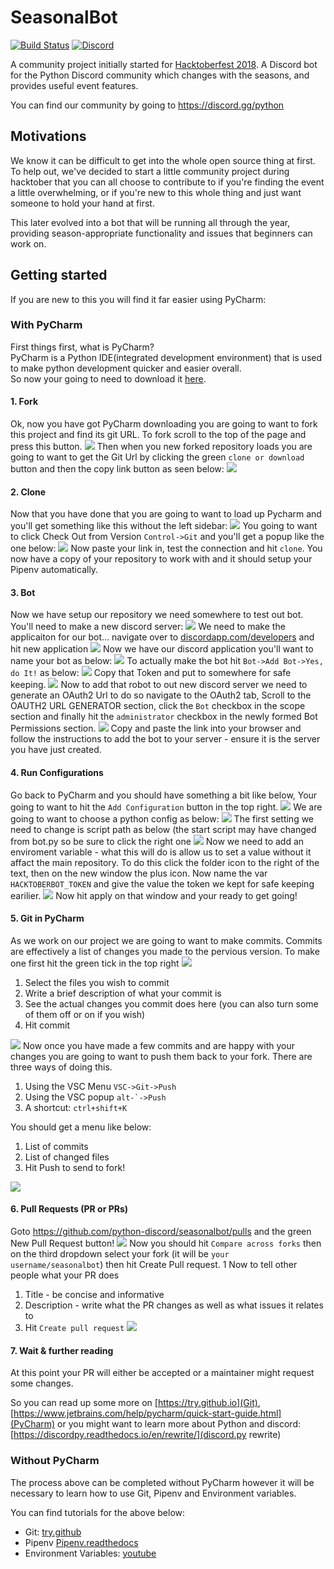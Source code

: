 # SeasonalBot 

[![Build Status](https://dev.azure.com/python-discord/Python%20Discord/_apis/build/status/Seasonal%20Bot%20(Mainline))](https://dev.azure.com/python-discord/Python%20Discord/_build/latest?definitionId=3)
[![Discord](https://discordapp.com/api/guilds/267624335836053506/embed.png)](https://discord.gg/2B963hn)

A community project initially started for [Hacktoberfest 2018](https://hacktoberfest.digitalocean.com). A Discord bot for the Python Discord community which changes with the seasons, and provides useful event features.

You can find our community by going to https://discord.gg/python

## Motivations
We know it can be difficult to get into the whole open source thing at first. To help out, we've decided to start a little community project during hacktober that you can all choose to contribute to if you're finding the event a little overwhelming, or if you're new to this whole thing and just want someone to hold your hand at first.

This later evolved into a bot that will be running all through the year, providing season-appropriate functionality and issues that beginners can work on.

## Getting started

If you are new to this you will find it far easier using PyCharm:

### With PyCharm

First things first, what is PyCharm?  
PyCharm is a Python IDE(integrated development environment) that is used to make python development quicker and easier overall.  
So now your going to need to download it [here](https://www.jetbrains.com/pycharm/).

#### 1. Fork
Ok, now you have got PyCharm downloading you are going to want to fork this project and find its git URL. To fork scroll to the top of the page and press this button.
![](https://i.imgur.com/Saf9pgJ.png)
Then when you new forked repository loads you are going to want to get the Git Url by clicking the green `clone or download` button and then the copy link button as seen below:
![](https://i.imgur.com/o6kuQcZ.png)
#### 2. Clone
Now that you have done that you are going to want to load up Pycharm and you'll get something like this without the left sidebar:
![](https://i.imgur.com/xiGERvR.png)
You going to want to click Check Out from Version `Control->Git` and you'll get a popup like the one below:
![](https://i.imgur.com/d4U6Iw7.png)
Now paste your link in, test the connection and hit `clone`. You now have a copy of your repository to work with and it should setup your Pipenv automatically.
#### 3. Bot
Now we have setup our repository we need somewhere to test out bot.
You'll need to make a new discord server:
![](https://i.imgur.com/49gBlQI.png)
We need to make the applicaiton for our bot... navigate over to [discordapp.com/developers](https://discordapp.com/developers) and hit new application
![](https://i.imgur.com/UIeGPju.png)
Now we have our discord application you'll want to name your bot as below:
![](https://i.imgur.com/odTWSMV.png)
To actually make the bot hit `Bot->Add Bot->Yes, do It!` as below:
![](https://i.imgur.com/frAUbTZ.png)
Copy that Token and put to somewhere for safe keeping.
![](https://i.imgur.com/oEpIqND.png)
Now to add that robot to out new discord server we need to generate an OAuth2 Url to do so navigate to the OAuth2 tab, Scroll to the OAUTH2 URL GENERATOR section, click the `Bot` checkbox in the scope section and finally hit the `administrator` checkbox in the newly formed Bot Permissions section.
![](https://i.imgur.com/I2XzYPj.png)
Copy and paste the link into your browser and follow the instructions to add the bot to your server - ensure it is the server you have just created.
#### 4. Run Configurations
Go back to PyCharm and you should have something a bit like below, Your going to want to hit the `Add Configuration` button in the top right.
![](https://i.imgur.com/nLpDfQO.png)
We are going to want to choose a python config as below:
![](https://i.imgur.com/9FgCuP1.png)
The first setting we need to change is script path as below (the start script may have changed from bot.py so be sure to click the right one
![](https://i.imgur.com/napKLar.png)
Now we need to add an enviroment variable - what this will do is allow us to set a value without it affact the main repository.
To do this click the folder icon to the right of the text, then on the new window the plus icon. Now name the var `HACKTOBERBOT_TOKEN` and give the value the token we kept for safe keeping earilier.
![](https://i.imgur.com/nZFWNaQ.png)
Now hit apply on that window and your ready to get going!
#### 5. Git in PyCharm
As we work on our project we are going to want to make commits. Commits are effectively a list of changes you made to the pervious version. To make one first hit the green tick in the top right
![](https://i.imgur.com/BCiisvN.png)
1. Select the files you wish to commit
2. Write a brief description of what your commit is
3. See the actual changes you commit does here (you can also turn some of them off or on if you wish)
4. Hit commit

![](https://i.imgur.com/xA5ga4C.png)
Now once you have made a few commits and are happy with your changes you are going to want to push them back to your fork.
There are three ways of doing this.
1. Using the VSC Menu `VSC->Git->Push`
2. Using the VSC popup <code>alt-\`->Push</code>
3. A shortcut: `ctrl+shift+K`

You should get a menu like below:
1. List of commits
2. List of changed files
3. Hit Push to send to fork!

![](https://i.imgur.com/xA5ga4C.png)
#### 6. Pull Requests (PR or PRs)
Goto https://github.com/python-discord/seasonalbot/pulls and the green New Pull Request button!
![](https://i.imgur.com/fB4a2wQ.png)
Now you should hit `Compare across forks` then on the third dropdown select your fork (it will be `your username/seasonalbot`) then hit Create Pull request.
1[](https://i.imgur.com/N2X9A9v.png)
Now to tell other people what your PR does
1. Title - be concise and informative
2. Description - write what the PR changes as well as what issues it relates to
3. Hit `Create pull request`
![](https://i.imgur.com/OjKYdsL.png)

#### 7. Wait & further reading
At this point your PR will either be accepted or a maintainer might request some changes.

So you can read up some more on [https://try.github.io](Git), [https://www.jetbrains.com/help/pycharm/quick-start-guide.html](PyCharm) or you might want to learn more about Python and discord: [https://discordpy.readthedocs.io/en/rewrite/](discord.py rewrite)


### Without PyCharm
The process above can be completed without PyCharm however it will be necessary to learn how to use Git, Pipenv and Environment variables.

You can find tutorials for the above below:
- Git: [try.github](http://try.github.io/)
- Pipenv [Pipenv.readthedocs](https://pipenv.readthedocs.io)
- Environment Variables: [youtube](https://youtu.be/bEroNNzqlF4?t=27)
